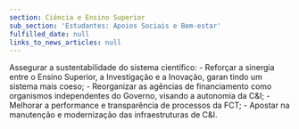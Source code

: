 ```yaml
---
section: Ciência e Ensino Superior
sub_section: 'Estudantes: Apoios Sociais e Bem-estar'
fulfilled_date: null
links_to_news_articles: null
---
```


Assegurar a sustentabilidade do sistema científico: - Reforçar a sinergia entre o Ensino Superior, a Investigação e a Inovação, garan tindo um sistema mais coeso; - Reorganizar as agências de financiamento como organismos independentes do Governo, visando a autonomia da C&I; - Melhorar a performance e transparência de processos da FCT; - Apostar na manutenção e modernização das infraestruturas de C&I.
